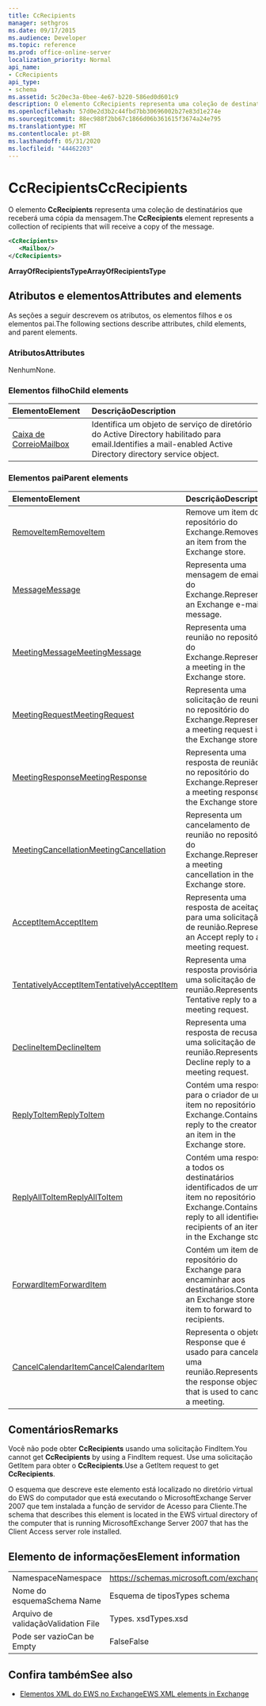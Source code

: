 ```yaml
---
title: CcRecipients
manager: sethgros
ms.date: 09/17/2015
ms.audience: Developer
ms.topic: reference
ms.prod: office-online-server
localization_priority: Normal
api_name:
- CcRecipients
api_type:
- schema
ms.assetid: 5c20ec3a-0bee-4e67-b220-586ed0d601c9
description: O elemento CcRecipients representa uma coleção de destinatários que receberá uma cópia da mensagem.
ms.openlocfilehash: 57d0e2d3b2c44fbd7bb30696002b27e83d1e274e
ms.sourcegitcommit: 88ec988f2bb67c1866d06b361615f3674a24e795
ms.translationtype: MT
ms.contentlocale: pt-BR
ms.lasthandoff: 05/31/2020
ms.locfileid: "44462203"
---
```

# <a name="ccrecipients"></a><span data-ttu-id="d2cb3-103">CcRecipients</span><span class="sxs-lookup"><span data-stu-id="d2cb3-103">CcRecipients</span></span>

<span data-ttu-id="d2cb3-104">O elemento **CcRecipients** representa uma coleção de destinatários que receberá uma cópia da mensagem.</span><span class="sxs-lookup"><span data-stu-id="d2cb3-104">The **CcRecipients** element represents a collection of recipients that will receive a copy of the message.</span></span> 
  
```xml
<CcRecipients>
   <Mailbox/>
</CcRecipients>
```

 <span data-ttu-id="d2cb3-105">**ArrayOfRecipientsType**</span><span class="sxs-lookup"><span data-stu-id="d2cb3-105">**ArrayOfRecipientsType**</span></span>
## <a name="attributes-and-elements"></a><span data-ttu-id="d2cb3-106">Atributos e elementos</span><span class="sxs-lookup"><span data-stu-id="d2cb3-106">Attributes and elements</span></span>

<span data-ttu-id="d2cb3-107">As seções a seguir descrevem os atributos, os elementos filhos e os elementos pai.</span><span class="sxs-lookup"><span data-stu-id="d2cb3-107">The following sections describe attributes, child elements, and parent elements.</span></span>
  
### <a name="attributes"></a><span data-ttu-id="d2cb3-108">Atributos</span><span class="sxs-lookup"><span data-stu-id="d2cb3-108">Attributes</span></span>

<span data-ttu-id="d2cb3-109">Nenhum</span><span class="sxs-lookup"><span data-stu-id="d2cb3-109">None.</span></span>
  
### <a name="child-elements"></a><span data-ttu-id="d2cb3-110">Elementos filho</span><span class="sxs-lookup"><span data-stu-id="d2cb3-110">Child elements</span></span>

|<span data-ttu-id="d2cb3-111">**Elemento**</span><span class="sxs-lookup"><span data-stu-id="d2cb3-111">**Element**</span></span>|<span data-ttu-id="d2cb3-112">**Descrição**</span><span class="sxs-lookup"><span data-stu-id="d2cb3-112">**Description**</span></span>|
|:-----|:-----|
|[<span data-ttu-id="d2cb3-113">Caixa de Correio</span><span class="sxs-lookup"><span data-stu-id="d2cb3-113">Mailbox</span></span>](mailbox.md) <br/> |<span data-ttu-id="d2cb3-114">Identifica um objeto de serviço de diretório do Active Directory habilitado para email.</span><span class="sxs-lookup"><span data-stu-id="d2cb3-114">Identifies a mail-enabled Active Directory directory service object.</span></span>  <br/> |
   
### <a name="parent-elements"></a><span data-ttu-id="d2cb3-115">Elementos pai</span><span class="sxs-lookup"><span data-stu-id="d2cb3-115">Parent elements</span></span>

|<span data-ttu-id="d2cb3-116">**Elemento**</span><span class="sxs-lookup"><span data-stu-id="d2cb3-116">**Element**</span></span>|<span data-ttu-id="d2cb3-117">**Descrição**</span><span class="sxs-lookup"><span data-stu-id="d2cb3-117">**Description**</span></span>|
|:-----|:-----|
|[<span data-ttu-id="d2cb3-118">RemoveItem</span><span class="sxs-lookup"><span data-stu-id="d2cb3-118">RemoveItem</span></span>](removeitem.md) <br/> |<span data-ttu-id="d2cb3-119">Remove um item do repositório do Exchange.</span><span class="sxs-lookup"><span data-stu-id="d2cb3-119">Removes an item from the Exchange store.</span></span>  <br/> |
|[<span data-ttu-id="d2cb3-120">Message</span><span class="sxs-lookup"><span data-stu-id="d2cb3-120">Message</span></span>](message-ex15websvcsotherref.md) <br/> |<span data-ttu-id="d2cb3-121">Representa uma mensagem de email do Exchange.</span><span class="sxs-lookup"><span data-stu-id="d2cb3-121">Represents an Exchange e-mail message.</span></span>  <br/> |
|[<span data-ttu-id="d2cb3-122">MeetingMessage</span><span class="sxs-lookup"><span data-stu-id="d2cb3-122">MeetingMessage</span></span>](meetingmessage.md) <br/> |<span data-ttu-id="d2cb3-123">Representa uma reunião no repositório do Exchange.</span><span class="sxs-lookup"><span data-stu-id="d2cb3-123">Represents a meeting in the Exchange store.</span></span>  <br/> |
|[<span data-ttu-id="d2cb3-124">MeetingRequest</span><span class="sxs-lookup"><span data-stu-id="d2cb3-124">MeetingRequest</span></span>](meetingrequest.md) <br/> |<span data-ttu-id="d2cb3-125">Representa uma solicitação de reunião no repositório do Exchange.</span><span class="sxs-lookup"><span data-stu-id="d2cb3-125">Represents a meeting request in the Exchange store.</span></span>  <br/> |
|[<span data-ttu-id="d2cb3-126">MeetingResponse</span><span class="sxs-lookup"><span data-stu-id="d2cb3-126">MeetingResponse</span></span>](meetingresponse.md) <br/> |<span data-ttu-id="d2cb3-127">Representa uma resposta de reunião no repositório do Exchange.</span><span class="sxs-lookup"><span data-stu-id="d2cb3-127">Represents a meeting response in the Exchange store.</span></span>  <br/> |
|[<span data-ttu-id="d2cb3-128">MeetingCancellation</span><span class="sxs-lookup"><span data-stu-id="d2cb3-128">MeetingCancellation</span></span>](meetingcancellation.md) <br/> |<span data-ttu-id="d2cb3-129">Representa um cancelamento de reunião no repositório do Exchange.</span><span class="sxs-lookup"><span data-stu-id="d2cb3-129">Represents a meeting cancellation in the Exchange store.</span></span>  <br/> |
|[<span data-ttu-id="d2cb3-130">AcceptItem</span><span class="sxs-lookup"><span data-stu-id="d2cb3-130">AcceptItem</span></span>](acceptitem.md) <br/> |<span data-ttu-id="d2cb3-131">Representa uma resposta de aceitação para uma solicitação de reunião.</span><span class="sxs-lookup"><span data-stu-id="d2cb3-131">Represents an Accept reply to a meeting request.</span></span>  <br/> |
|[<span data-ttu-id="d2cb3-132">TentativelyAcceptItem</span><span class="sxs-lookup"><span data-stu-id="d2cb3-132">TentativelyAcceptItem</span></span>](tentativelyacceptitem.md) <br/> |<span data-ttu-id="d2cb3-133">Representa uma resposta provisória a uma solicitação de reunião.</span><span class="sxs-lookup"><span data-stu-id="d2cb3-133">Represents a Tentative reply to a meeting request.</span></span>  <br/> |
|[<span data-ttu-id="d2cb3-134">DeclineItem</span><span class="sxs-lookup"><span data-stu-id="d2cb3-134">DeclineItem</span></span>](declineitem.md) <br/> |<span data-ttu-id="d2cb3-135">Representa uma resposta de recusa a uma solicitação de reunião.</span><span class="sxs-lookup"><span data-stu-id="d2cb3-135">Represents a Decline reply to a meeting request.</span></span>  <br/> |
|[<span data-ttu-id="d2cb3-136">ReplyToItem</span><span class="sxs-lookup"><span data-stu-id="d2cb3-136">ReplyToItem</span></span>](replytoitem.md) <br/> |<span data-ttu-id="d2cb3-137">Contém uma resposta para o criador de um item no repositório do Exchange.</span><span class="sxs-lookup"><span data-stu-id="d2cb3-137">Contains a reply to the creator of an item in the Exchange store.</span></span>  <br/> |
|[<span data-ttu-id="d2cb3-138">ReplyAllToItem</span><span class="sxs-lookup"><span data-stu-id="d2cb3-138">ReplyAllToItem</span></span>](replyalltoitem.md) <br/> |<span data-ttu-id="d2cb3-139">Contém uma resposta a todos os destinatários identificados de um item no repositório do Exchange.</span><span class="sxs-lookup"><span data-stu-id="d2cb3-139">Contains a reply to all identified recipients of an item in the Exchange store.</span></span>  <br/> |
|[<span data-ttu-id="d2cb3-140">ForwardItem</span><span class="sxs-lookup"><span data-stu-id="d2cb3-140">ForwardItem</span></span>](forwarditem.md) <br/> |<span data-ttu-id="d2cb3-141">Contém um item de repositório do Exchange para encaminhar aos destinatários.</span><span class="sxs-lookup"><span data-stu-id="d2cb3-141">Contains an Exchange store item to forward to recipients.</span></span>  <br/> |
|[<span data-ttu-id="d2cb3-142">CancelCalendarItem</span><span class="sxs-lookup"><span data-stu-id="d2cb3-142">CancelCalendarItem</span></span>](cancelcalendaritem.md) <br/> |<span data-ttu-id="d2cb3-143">Representa o objeto Response que é usado para cancelar uma reunião.</span><span class="sxs-lookup"><span data-stu-id="d2cb3-143">Represents the response object that is used to cancel a meeting.</span></span>  <br/> |
   
## <a name="remarks"></a><span data-ttu-id="d2cb3-144">Comentários</span><span class="sxs-lookup"><span data-stu-id="d2cb3-144">Remarks</span></span>

<span data-ttu-id="d2cb3-145">Você não pode obter **CcRecipients** usando uma solicitação FindItem.</span><span class="sxs-lookup"><span data-stu-id="d2cb3-145">You cannot get **CcRecipients** by using a FindItem request.</span></span> <span data-ttu-id="d2cb3-146">Use uma solicitação GetItem para obter o **CcRecipients**.</span><span class="sxs-lookup"><span data-stu-id="d2cb3-146">Use a GetItem request to get **CcRecipients**.</span></span>
  
<span data-ttu-id="d2cb3-147">O esquema que descreve este elemento está localizado no diretório virtual do EWS do computador que está executando o MicrosoftExchange Server 2007 que tem instalada a função de servidor de Acesso para Cliente.</span><span class="sxs-lookup"><span data-stu-id="d2cb3-147">The schema that describes this element is located in the EWS virtual directory of the computer that is running MicrosoftExchange Server 2007 that has the Client Access server role installed.</span></span>
  
## <a name="element-information"></a><span data-ttu-id="d2cb3-148">Elemento de informações</span><span class="sxs-lookup"><span data-stu-id="d2cb3-148">Element information</span></span>

|||
|:-----|:-----|
|<span data-ttu-id="d2cb3-149">Namespace</span><span class="sxs-lookup"><span data-stu-id="d2cb3-149">Namespace</span></span>  <br/> |https://schemas.microsoft.com/exchange/services/2006/types  <br/> |
|<span data-ttu-id="d2cb3-150">Nome do esquema</span><span class="sxs-lookup"><span data-stu-id="d2cb3-150">Schema Name</span></span>  <br/> |<span data-ttu-id="d2cb3-151">Esquema de tipos</span><span class="sxs-lookup"><span data-stu-id="d2cb3-151">Types schema</span></span>  <br/> |
|<span data-ttu-id="d2cb3-152">Arquivo de validação</span><span class="sxs-lookup"><span data-stu-id="d2cb3-152">Validation File</span></span>  <br/> |<span data-ttu-id="d2cb3-153">Types. xsd</span><span class="sxs-lookup"><span data-stu-id="d2cb3-153">Types.xsd</span></span>  <br/> |
|<span data-ttu-id="d2cb3-154">Pode ser vazio</span><span class="sxs-lookup"><span data-stu-id="d2cb3-154">Can be Empty</span></span>  <br/> |<span data-ttu-id="d2cb3-155">False</span><span class="sxs-lookup"><span data-stu-id="d2cb3-155">False</span></span>  <br/> |
   
## <a name="see-also"></a><span data-ttu-id="d2cb3-156">Confira também</span><span class="sxs-lookup"><span data-stu-id="d2cb3-156">See also</span></span>



- [<span data-ttu-id="d2cb3-157">Elementos XML do EWS no Exchange</span><span class="sxs-lookup"><span data-stu-id="d2cb3-157">EWS XML elements in Exchange</span></span>](ews-xml-elements-in-exchange.md)


